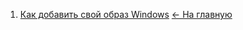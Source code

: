 1. [Как добавить свой образ Windows](faq.md#как-добавить-свой-образ-windows)
[<- На главную](index.md)